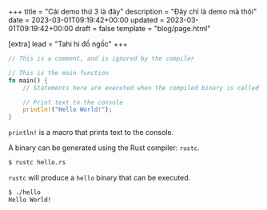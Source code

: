 +++
title = "Cái demo thứ 3 là đây"
description = "Đây chỉ là demo mà thôi"
date = 2023-03-01T09:19:42+00:00
updated = 2023-03-01T09:19:42+00:00
draft = false
template = "blog/page.html"

[extra]
lead = "Tahi hi đồ ngốc"
+++

```rust
// This is a comment, and is ignored by the compiler

// This is the main function
fn main() {
    // Statements here are executed when the compiled binary is called

    // Print text to the console
    println!("Hello World!");
}
```

`println!` is a macro that prints text to the console.

A binary can be generated using the Rust compiler: `rustc`.

```bash
$ rustc hello.rs
```

`rustc` will produce a `hello` binary that can be executed.

```bash
$ ./hello
Hello World!
```
